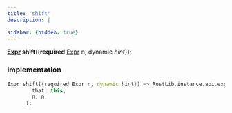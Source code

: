 ```yaml
---
title: "shift"
description: |

sidebar: {hidden: true}
---
```

<span class="dart-code"><strong>[Expr] shift</strong>({<span class="nobr"><strong>required</strong> [Expr] n</span>, <span class="nobr">dynamic <i>hint</i></span>});</span>


### Implementation
```dart
Expr shift({required Expr n, dynamic hint}) => RustLib.instance.api.exprShift(
        that: this,
        n: n,
      );
```

[Expr]: /reference/classes/expr/